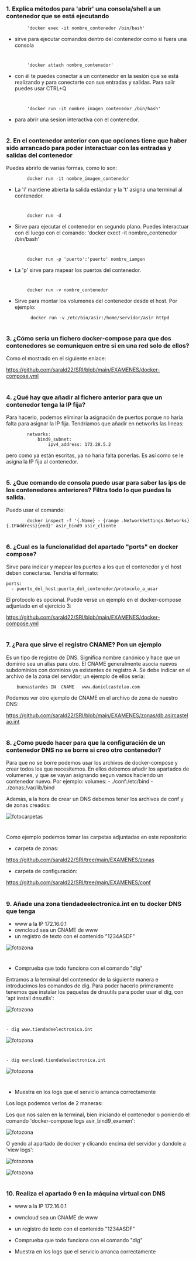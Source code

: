 
### 1. Explica métodos para 'abrir' una consola/shell a un contenedor que se está ejecutando

            'docker exec -it nombre_contenedor /bin/bash'

- sirve para ejecutar comandos dentro del contenedor como si fuera una consola
#
            'docker attach nombre_contenedor'

- con él te puedes conectar a un contenedor en la sesión que se está realizando y para conectarte con sus entradas y salidas. Para salir puedes usar CTRL+Q
#
            'docker run -it nombre_imagen_contenedor /bin/bash'

- para abrir una sesion interactiva con el contenedor.


#

### 2. En el contenedor anterior con que opciones tiene que haber sido arrancado para poder interactuar con las entradas y salidas del contenedor

Puedes abrirlo de varias formas, como lo son:

            docker run -it nombre_imagen_contenedor

- La 'i' mantiene abierta la salida estándar y la 't' asigna una terminal al contenedor.
#
            docker run -d

- Sirve para ejecutar el contenedor en segundo plano. Puedes interactuar con él luego con el comando: 'docker exect -it nombre_contenedor /bin/bash'

#
            docker run -p 'puerto':'puerto' nombre_iamgen

- La 'p' sirve para mapear los puertos del contenedor.
#

            docker run -v nombre_contenedor

- Sirve para montar los volumenes del contenedor desde el host. Por ejemplo:

            docker run -v /etc/bin/asir:/home/servidor/asir httpd


#

### 3. ¿Cómo sería un fichero docker-compose para que dos contenedores se comuniquen entre si en una red solo de ellos?

Como el mostrado en el siguiente enlace:

https://github.com/sarald22/SRI/blob/main/EXAMENES/docker-compose.yml 



#


### 4. ¿Qué hay que añadir al fichero anterior para que un contenedor tenga la IP fija?

Para hacerlo, podemos eliminar la asignación de puertos porque no haria falta para asignar la IP fija. Tendriamos que añadir en networks las lineas:

            networks:
                bind9_subnet:
                    ipv4_address: 172.28.5.2

pero como ya están escritas, ya no haría falta ponerlas. Es así como se le asigna la IP fija al contenedor.



#

### 5. ¿Que comando de consola puedo usar para saber las ips de los contenedores anteriores? Filtra todo lo que puedas la salida.

Puedo usar el comando:

            docker inspect -f '{.Name} - {range .NetworkSettings.Networks}{.IPAddress}{end}' asir_bind9 asir_cliente
 


#


### 6. ¿Cual es la funcionalidad del apartado "ports" en docker compose?

Sirve para indicar y mapear los puertos a los que el contenedor y el host deben conectarse. Tendria el formato:

    ports:
      - puerto_del_host:puerto_del_contenedor/protocolo_a_usar

El protocolo es opcional. Puede verse un ejemplo en el docker-compose adjuntado en el ejercicio 3:

https://github.com/sarald22/SRI/blob/main/EXAMENES/docker-compose.yml


#


### 7. ¿Para que sirve el registro CNAME? Pon un ejemplo

Es un tipo de registro de DNS.
Significa nombre canónico y hace que un dominio sea un alias para otro. El CNAME generalmente asocia nuevos subdominios con dominios ya existentes de registro A.
Se debe indicar en el archivo de la zona del servidor; un ejemplo de ellos seria:

        buenastardes IN  CNAME   www.danielcastelao.com

Podemos ver otro ejemplo de CNAME en el archivo de zona de nuestro DNS:

https://github.com/sarald22/SRI/blob/main/EXAMENES/zonas/db.asircastelao.int


#


### 8. ¿Como puedo hacer para que la configuración de un contenedor DNS no se borre si creo otro contenedor?

Para que no se borre podemos usar los archivos de docker-compose y crear todos los que necesitemos. En ellos debemos añadir los apartados de volumenes, y que se vayan asignando segun vamos haciendo un contenedor nuevo. Por ejemplo:
                volumes:
            - ./conf:/etc/bind
            - ./zonas:/var/lib/bind

Además, a la hora de crear un DNS debemos tener los archivos de conf y de zonas creados:

![fotocarpetas](https://github.com/sarald22/SRI/blob/main/EXAMENES/ejericico8.png)
#
Como ejemplo podemos tomar las carpetas adjuntadas en este repositorio:

- carpeta de zonas:

https://github.com/sarald22/SRI/tree/main/EXAMENES/zonas

- carpeta de configuración:

https://github.com/sarald22/SRI/tree/main/EXAMENES/conf


#


### 9. Añade una zona tiendadeelectronica.int en tu docker DNS que tenga

- www a la IP 172.16.0.1
- owncloud sea un CNAME de www
- un registro de texto con el contenido "1234ASDF"

![fotozona](https://github.com/sarald22/SRI/blob/main/EXAMENES/ejercicio9zona.png)
#

- Comprueba que todo funciona con el comando "dig"

Entramos a la terminal del contenedor de la siguiente manera e introducimos los comandos de dig. Para poder hacerlo primeramente tenemos que instalar los paquetes de dnsutils para poder usar el dig, con 'apt install dnsutils':

![fotozona](https://github.com/sarald22/SRI/blob/main/EXAMENES/shelldocker.png)

#
    - dig www.tiendadeelectronica.int

![fotozona](https://github.com/sarald22/SRI/blob/main/EXAMENES/digdocker1.png)

#
    - dig owncloud.tiendadeelectronica.int

![fotozona](https://github.com/sarald22/SRI/blob/main/EXAMENES/digdocker2.png)

#
- Muestra en los logs que el servicio arranca correctamente

Los logs podemos verlos de 2 maneras:

Los que nos salen en la terminal, bien iniciando el contenedor o poniendo el comando 'docker-compose logs asir_bind9_examen':

![fotozona](https://github.com/sarald22/SRI/blob/main/EXAMENES/encendiendodocker.png)


O yendo al apartado de docker y clicando encima del servidor y dandole a 'view logs': 

![fotozona](https://github.com/sarald22/SRI/blob/main/EXAMENES/encendido.png)

![fotozona](https://github.com/sarald22/SRI/blob/main/EXAMENES/logsdocker.png)




#
### 10. Realiza el apartado 9 en la máquina virtual con DNS

- www a la IP 172.16.0.1
- owncloud sea un CNAME de www
- un registro de texto con el contenido "1234ASDF"



- Comprueba que todo funciona con el comando "dig"


- Muestra en los logs que el servicio arranca correctamente


